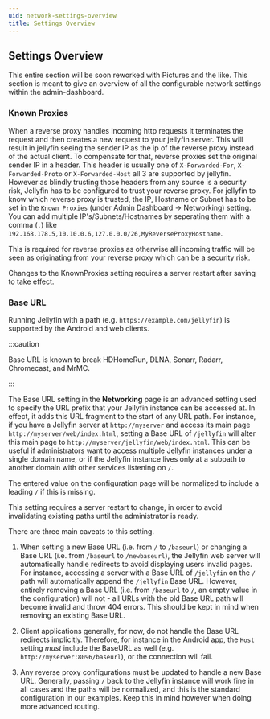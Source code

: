 ```yaml
---
uid: network-settings-overview
title: Settings Overview
---
```


## Settings Overview

This entire section will be soon reworked with Pictures and the like.
This section is meant to give  an overview of all the configurable network settings within the admin-dashboard.

### Known Proxies

When a reverse proxy handles incoming http requests it terminates the request and then creates a new request to your jellyfin server. This will result in jellyfin seeing the sender IP as the ip of the reverse proxy instead of the actual client. To compensate for that, reverse proxies set the original sender IP in a header. This header is usually one of `X-Forwarded-For`, `X-Forwarded-Proto` or `X-Forwarded-Host` all 3 are supported by jellyfin. However as blindly trusting those headers from any source is a security risk, Jellyfin has to be configured to trust your reverse proxy. For jellyfin to know which reverse proxy is trusted, the IP, Hostname or Subnet has to be set in the `Known Proxies` (under Admin Dashboard -> Networking) setting. You can add multiple IP's/Subnets/Hostnames by seperating them with a comma (`,`) like `192.168.178.5,10.10.0.6,127.0.0.0/26,MyReverseProxyHostname`.

This is required for reverse proxies as otherwise all incoming traffic will be seen as originating from your reverse proxy which can be a security risk.

Changes to the KnownProxies setting requires a server restart after saving to take effect.

### Base URL

Running Jellyfin with a path (e.g. `https://example.com/jellyfin`) is supported by the Android and web clients.

:::caution

Base URL is known to break HDHomeRun, DLNA, Sonarr, Radarr, Chromecast, and MrMC.

:::

The Base URL setting in the **Networking** page is an advanced setting used to specify the URL prefix that your Jellyfin instance can be accessed at. In effect, it adds this URL fragment to the start of any URL path. For instance, if you have a Jellyfin server at `http://myserver` and access its main page `http://myserver/web/index.html`, setting a Base URL of `/jellyfin` will alter this main page to `http://myserver/jellyfin/web/index.html`. This can be useful if administrators want to access multiple Jellyfin instances under a single domain name, or if the Jellyfin instance lives only at a subpath to another domain with other services listening on `/`.

The entered value on the configuration page will be normalized to include a leading `/` if this is missing.

This setting requires a server restart to change, in order to avoid invalidating existing paths until the administrator is ready.

There are three main caveats to this setting.

1. When setting a new Base URL (i.e. from `/` to `/baseurl`) or changing a Base URL (i.e. from `/baseurl` to `/newbaseurl`), the Jellyfin web server will automatically handle redirects to avoid displaying users invalid pages. For instance, accessing a server with a Base URL of `/jellyfin` on the `/` path will automatically append the `/jellyfin` Base URL. However, entirely removing a Base URL (i.e. from `/baseurl` to `/`, an empty value in the configuration) will not - all URLs with the old Base URL path will become invalid and throw 404 errors. This should be kept in mind when removing an existing Base URL.

2. Client applications generally, for now, do not handle the Base URL redirects implicitly. Therefore, for instance in the Android app, the `Host` setting _must_ include the BaseURL as well (e.g. `http://myserver:8096/baseurl`), or the connection will fail.

3. Any reverse proxy configurations must be updated to handle a new Base URL. Generally, passing `/` back to the Jellyfin instance will work fine in all cases and the paths will be normalized, and this is the standard configuration in our examples. Keep this in mind however when doing more advanced routing.
